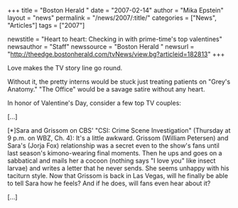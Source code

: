 +++
title = "Boston Herald "
date = "2007-02-14"
author = "Mika Epstein"
layout = "news"
permalink = "/news/2007/:title/"
categories = ["News", "Articles"]
tags = ["2007"]

newstitle = "Heart to heart: Checking in with prime-time's top valentines"
newsauthor = "Staff"
newssource = "Boston Herald "
newsurl = "http://theedge.bostonherald.com/tvNews/view.bg?articleid=182813"
+++

Love makes the TV story line go round. 

Without it, the pretty interns would be stuck just treating patients on "Grey's Anatomy." "The Office" would be a savage satire without any heart. 

In honor of Valentine's Day, consider a few top TV couples: 

[...]

[*]Sara and Grissom on CBS' "CSI: Crime Scene Investigation" (Thursday at 9 p.m. on WBZ, Ch. 4): It's a little awkward. Grissom (William Petersen) and Sara's (Jorja Fox) relationship was a secret even to the show's fans until last season's kimono-wearing final moments. Then he ups and goes on a sabbatical and mails her a cocoon (nothing says "I love you" like insect larvae) and writes a letter that he never sends. She seems unhappy with his taciturn style. Now that Grissom is back in Las Vegas, will he finally be able to tell Sara how he feels? And if he does, will fans even hear about it?

[...]
